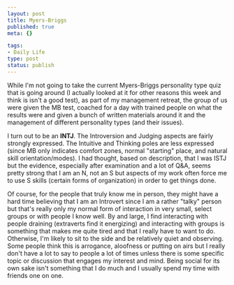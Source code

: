 ```yaml
--- 
layout: post
title: Myers-Briggs
published: true
meta: {}

tags: 
- Daily Life
type: post
status: publish
---
```

While I'm not going to take the current Myers-Briggs personality type quiz that is going around (I actually looked at it for other reasons this week and think is isn't a good test), as part of my management retreat, the group of us were given the MB test, coached for a day with trained people on what the results were and given a bunch of written materials around it and the management of different personality types (and their issues).

I turn out to be an <strong>INTJ</strong>. The Introversion and Judging aspects are fairly strongly expressed. The Intuitive and Thinking poles are less expressed (since MB only indicates comfort zones, normal "starting" place, and natural skill orientation/modes). I had thought, based on description, that I was ISTJ but the evidence, especially after examination and a lot of Q&A, seems pretty strong that I am an N, not an S but aspects of my work often force me to use S skills (certain forms of organization) in order to get things done.

Of course, for the people that truly know me in person, they might have a hard time believing that I am an Introvert since I am a rather "talky" person but that's really only my normal form of interaction in very small, select groups or with people I know well. By and large, I find interacting with people draining (extraverts find it energizing) and interacting with groups is something that makes me quite tired and that I really have to want to do. Otherwise, I'm likely to sit to the side and be relatively quiet and observing. Some people think this is arrogance, aloofness or putting on airs but I really don't have a lot to say to people a lot of times unless there is some specific topic or discussion that engages my interest and mind. Being social for its own sake isn't something that I do much and I usually spend my time with friends one on one.
